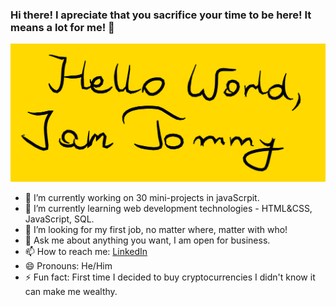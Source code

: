 ### Hi there! I apreciate that you sacrifice your time to be here! It means a lot for me! 👋
![Github logo](/logo.png)

- 🔭 I’m currently working on 30 mini-projects in javaScrpit.
- 🌱 I’m currently learning web development technologies - HTML&CSS, JavaScript, SQL.
- 🤔 I’m looking for my first job, no matter where, matter with who!
- 💬 Ask me about anything you want, I am open for business.
- 📫 How to reach me: [LinkedIn](https://www.linkedin.com/in/tommyszewczyk/)
- 😄 Pronouns: He/Him
- ⚡ Fun fact: First time I decided to buy cryptocurrencies I didn't know it can make me wealthy.

